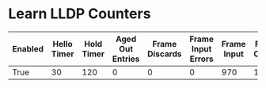 
# Learn LLDP Counters
| Enabled | Hello Timer | Hold Timer | Aged Out Entries | Frame Discards | Frame Input Errors | Frame Input | Frame Output | TLV Discard | TLV Unknown |
| ------- | ----------- | ---------- | ---------------- | -------------- | ------------------ | ----------- | ------------ | ----------- | ----------- |
| True | 30 | 120 | 0 | 0 | 0 | 970 | 1956 | 0 | 0 |

